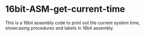 # 16bit-ASM-get-current-time

This is a 16bit assembly code to print out the current system time, showcasing procedures and labels in 16bit assembly.
